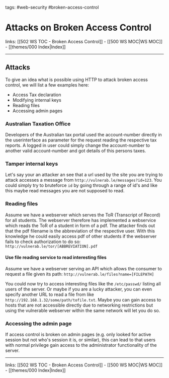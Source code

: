 tags: #web-security #broken-access-control

# Attacks on Broken Access Control

links: [[502 WS TOC - Broken Access Control]] - [[500 WS MOC|WS MOC]] - [[themes/000 Index|Index]]

---

## Attacks

To give an idea what is possible using HTTP to attack broken access control, we will list a few examples here: 

- Access Tax declaration
- Modifying internal keys
- Reading files
- Accessing admin pages

### Australian Taxation Office

Developers of the Australian tax portal used the account-number directly in the userinterface as parameter for the request reading the respective tax reports. A logged in user could simply change the account-number to another valid account-number and got details of this persons taxes.

### Tamper internal keys

Let's say your an attacker an see that a url used by the site you are trying to attack accesses a message from `http://vulnerab.le/messages?id=123`. You could simply try to bruteforce `id` by going through a range of id's and like this maybe read messages you are not supposed to read.

### Reading files

Assume we have a webserver which serves the ToR (Transcript of Record) for all students. The webserver therefore has implemented a webservice which reads the ToR of a student in form of a pdf. The attacker finds out that the pdf filename is the abbreviation of the respective user. With this knowledge he could easily access pdf of other students if the webserver fails to check authorization to do so: `http://vulnerab.le/tor/[ABBREVIATION].pdf`

#### Use file reading service to read interesting files

Assume we have a webserver serving an API which allows the consumer to request a file given its path: `http://vulnerab.le/files?name=[FILEPATH]`

You could now try to access interesting files like the `/etc/passwd/` listing all users of the server. Or maybe if you are a lucky attacker, you can even specify another URL to read a file from like `http://192.168.1.32/some/path/tofile.txt`. Maybe you can gain access to hosts that are not accessible directly due to networking restrictions but using the vulnerable webserver within the same network will let you do so.

### Accessing the admin page

If access control is broken on admin pages (e.g. only looked for active session but not who's session it is, or similar), this can lead to that users with normal privilege gain access to the administrator functionality of the server.


---
links: [[502 WS TOC - Broken Access Control]] - [[500 WS MOC|WS MOC]] - [[themes/000 Index|Index]]